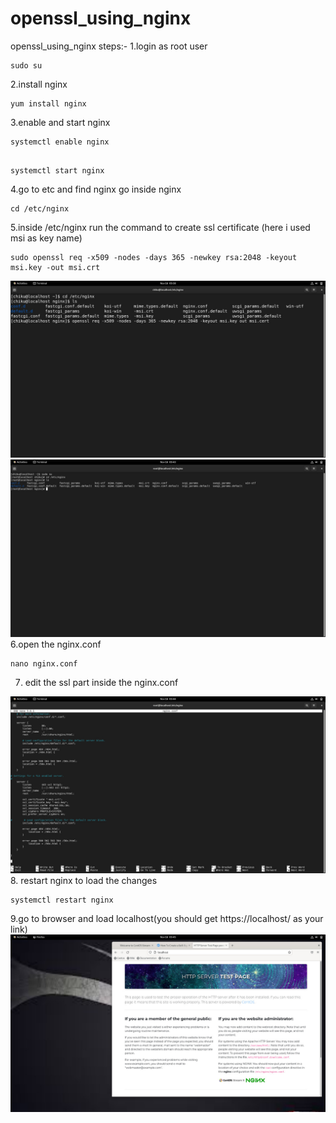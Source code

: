 # openssl_using_nginx
openssl_using_nginx
steps:-
1.login as root user                                              
```
sudo su
```
2.install nginx                                                   
```
yum install nginx
```
3.enable and start nginx                                          
```
systemctl enable nginx
```       
```

systemctl start nginx
```
4.go to etc and find nginx go inside nginx
```
cd /etc/nginx
```
5.inside /etc/nginx run the command to create ssl certificate (here i used msi as key name)
```
sudo openssl req -x509 -nodes -days 365 -newkey rsa:2048 -keyout msi.key -out msi.crt
```
<img src="https://raw.githubusercontent.com/srinibasch/openssl_using_nginx/main/1.jpg">

<img src="https://raw.githubusercontent.com/srinibasch/openssl_using_nginx/main/2.jpg">
6.open the nginx.conf


```
nano nginx.conf
```
7. edit the ssl part inside the nginx.conf

<img src="https://raw.githubusercontent.com/srinibasch/openssl_using_nginx/main/4.jpg">
8. restart nginx to load the changes


```
systemctl restart nginx
```
9.go to browser and load localhost(you should get https://localhost/ as your link)
<img src="https://raw.githubusercontent.com/srinibasch/openssl_using_nginx/main/5.jpg">
